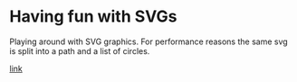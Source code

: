 # Having fun with SVGs

Playing around with SVG graphics. For performance reasons the same svg is split into a path and a list of circles.

[link](https://codepen.io/TenCzwarty/pen/XJrPPxG)
